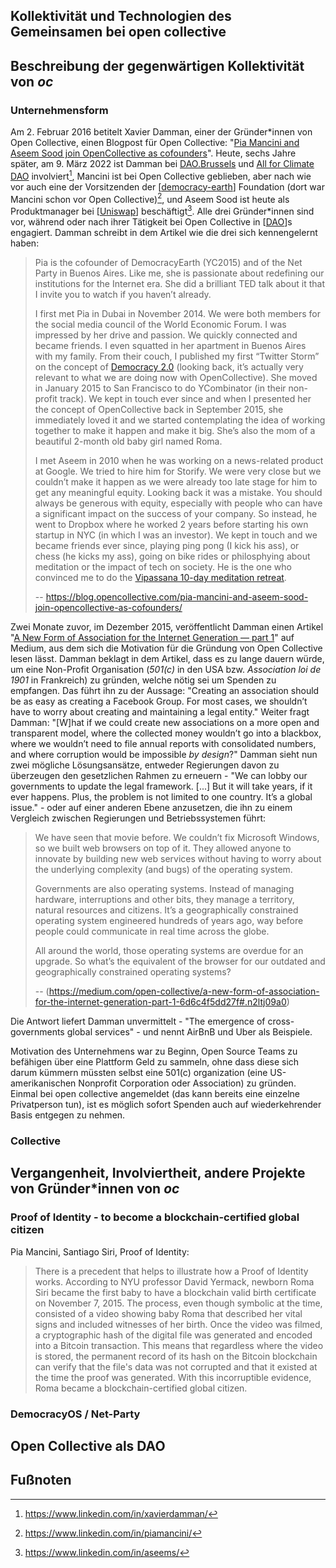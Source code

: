 ## Kollektivität und Technologien des Gemeinsamen bei open collective

## Beschreibung der gegenwärtigen Kollektivität von _oc_
### Unternehmensform
Am 2. Februar 2016 betitelt Xavier Damman, einer der Gründer\*innen von Open Collective, einen Blogpost für Open Collective: "[Pia Mancini and Aseem Sood join OpenCollective as cofounders](https://blog.opencollective.com/pia-mancini-and-aseem-sood-join-opencollective-as-cofounders/)".
Heute, sechs Jahre später, am 9. März 2022 ist Damman bei [DAO.Brussels](https://dao.brussels/) und [All for Climate DAO](https://dao.allforclimate.earth/) involviert[^1], Mancini ist bei Open Collective geblieben, aber nach wie vor auch eine der Vorsitzenden der [[democracy-earth]] Foundation (dort war Mancini schon vor Open Collective)[^2], und Aseem Sood ist heute als Produktmanager bei [[Uniswap]] beschäftigt[^3]. Alle drei Gründer*innen sind vor, während oder nach ihrer Tätigkeit bei Open Collective in [[DAO]]s engagiert.
Damman schreibt in dem Artikel wie die drei sich kennengelernt haben:
> Pia is the cofounder of DemocracyEarth (YC2015) and of the Net Party in Buenos Aires. Like me, she is passionate about redefining our institutions for the Internet era. She did a brilliant TED talk about it that I invite you to watch if you haven’t already.
> 
> I first met Pia in Dubai in November 2014. We were both members for the social media council of the World Economic Forum. I was impressed by her drive and passion. We quickly connected and became friends. I even squatted in her apartment in Buenos Aires with my family. From their couch, I published my first “Twitter Storm” on the concept of [Democracy 2.0](https://twitter.com/xdamman/status/542794301424795648) (looking back, it’s actually very relevant to what we are doing now with OpenCollective). She moved in January 2015 to San Francisco to do YCombinator (in their non-profit track). We kept in touch ever since and when I presented her the concept of OpenCollective back in September 2015, she immediately loved it and we started contemplating the idea of working together to make it happen and make it big. She’s also the mom of a beautiful 2-month old baby girl named Roma.
> 
> I met Aseem in 2010 when he was working on a news-related product at Google. We tried to hire him for Storify. We were very close but we couldn’t make it happen as we were already too late stage for him to get any meaningful equity. Looking back it was a mistake. You should always be generous with equity, especially with people who can have a significant impact on the success of your company. So instead, he went to Dropbox where he worked 2 years before starting his own startup in NYC (in which I was an investor). We kept in touch and we became friends ever since, playing ping pong (I kick his ass), or chess (he kicks my ass), going on bike rides or philosphying about meditation or the impact of tech on society. He is the one who convinced me to do the [Vipassana 10-day meditation retreat](https://medium.com/@xdamman/my-10-day-meditation-retreat-in-silence-71abda54940e#.7oy3b338c).
> 
> -- https://blog.opencollective.com/pia-mancini-and-aseem-sood-join-opencollective-as-cofounders/

Zwei Monate zuvor, im Dezember 2015, veröffentlicht Damman einen Artikel "[A New Form of Association for the Internet Generation — part 1](https://medium.com/open-collective/a-new-form-of-association-for-the-internet-generation-part-1-6d6c4f5dd27f#.n2ltj09a0)" auf Medium, aus dem sich die Motivation für die Gründung von Open Collective lesen lässt.
Damman beklagt in dem Artikel, dass es zu lange dauern würde, um eine Non-Profit Organisation (_501(c)_ in den USA bzw. _Association loi de 1901_ in Frankreich) zu gründen, welche nötig sei um Spenden zu empfangen. Das führt ihn zu der Aussage: "Creating an association should be as easy as creating a Facebook Group. For most cases, we shouldn’t have to worry about creating and maintaining a legal entity." Weiter fragt Damman: "[W]hat if we could create new associations on a more open and transparent model, where the collected money wouldn’t go into a blackbox, where we wouldn’t need to file annual reports with consolidated numbers, and where corruption would be impossible _by design_?" Damman sieht nun zwei mögliche Lösungsansätze, entweder Regierungen davon zu überzeugen den gesetzlichen Rahmen zu erneuern - "We can lobby our governments to update the legal framework. [...] But it will take years, if it ever happens. Plus, the problem is not limited to one country. It’s a global issue." - oder auf einer anderen Ebene anzusetzen, die ihn zu einem Vergleich zwischen Regierungen und Betriebssystemen führt:
> We have seen that movie before. We couldn’t fix Microsoft Windows, so we built web browsers on top of it. They allowed anyone to innovate by building new web services without having to worry about the underlying complexity (and bugs) of the operating system.
> 
> Governments are also operating systems. Instead of managing hardware, interruptions and other bits, they manage a territory, natural resources and citizens. It’s a geographically constrained operating system engineered hundreds of years ago, way before people could communicate in real time across the globe.
> 
> All around the world, those operating systems are overdue for an upgrade. So what’s the equivalent of the browser for our outdated and geographically constrained operating systems?
> 
> -- (https://medium.com/open-collective/a-new-form-of-association-for-the-internet-generation-part-1-6d6c4f5dd27f#.n2ltj09a0)

Die Antwort liefert Damman unvermittelt - "The emergence of cross-governments global services" - und nennt AirBnB und Uber als Beispiele.

Motivation des Unternehmens war zu Beginn, Open Source Teams zu befähigen über eine Plattform Geld zu sammeln, ohne dass diese sich darum kümmern müssten selbst eine 501(c) organization (eine US-amerikanischen Nonprofit Corporation oder Association) zu gründen. Einmal bei open collective angemeldet (das kann bereits eine einzelne Privatperson tun), ist es möglich sofort Spenden auch auf wiederkehrender Basis entgegen zu nehmen.



### Collective


## Vergangenheit, Involviertheit, andere Projekte von Gründer*innen von _oc_

### Proof of Identity - to become a blockchain-certified global citizen
Pia Mancini, Santiago Siri, Proof of Identity:
> There is a precedent that helps to illustrate how a Proof of Identity works. According to NYU professor David Yermack, newborn Roma Siri became the first baby to have a blockchain valid birth certificate on November 7, 2015. The process, even though symbolic at the time, consisted of a video showing baby Roma that described her vital signs and included witnesses of her birth. Once the video was filmed, a cryptographic hash of the digital file was generated and encoded into a Bitcoin transaction. This means that regardless where the video is stored, the permanent record of its hash on the Bitcoin blockchain can verify that the file's data was not corrupted and that it existed at the time the proof was generated. With this incorruptible evidence, Roma became a blockchain-certified global citizen.

### DemocracyOS / Net-Party


## Open Collective als DAO

## Fußnoten
[^1]: https://www.linkedin.com/in/xavierdamman/
[^2]: https://www.linkedin.com/in/piamancini/
[^3]: https://www.linkedin.com/in/aseems/

[//begin]: # "Autogenerated link references for markdown compatibility"
[democracy-earth]: democracy-earth.md "democracy.earth"
[Uniswap]: ../Uniswap.md "Uniswap"
[DAO]: ../DAO.md "DAO"
[//end]: # "Autogenerated link references"